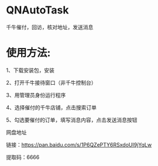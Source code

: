 # QNAutoTask
千牛催付，回访，核对地址，发送消息



# 使用方法:


1、下载安装包，安装

2、打开千牛接待窗口（非千牛控制台）

3、用管理员身份运行程序

4、选择催付的千牛店铺，点击搜索订单

5、勾选要催付的订单，填写消息内容，点击发送消息按钮

网盘地址

链接：https://pan.baidu.com/s/1P6QZePTY6RSxdoUI9jYqLw 

提取码：6666 
